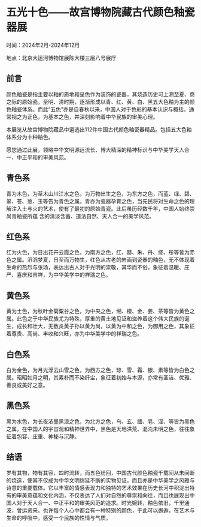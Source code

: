 # 五光十色——故宫博物院藏古代颜色釉瓷器展

时间：2024年2月-2024年12月

地点：北京大运河博物馆展陈大楼三层八号展厅

## 前言

颜色釉瓷是指主要以釉的质地和呈色作为装饰的瓷器，其烧造历史可上溯至夏、商之际的原始瓷。至明、清时期，逐渐形成以青、红、黄、白、黑五大色釉为主的颜色釉瓷体系。而此“五色”亦是自春秋以来，中国人对于色彩的基本认识与概括，通常视之为正色，为基本之色，并深刻影响着中华民族的审美心理。

本展览从故宫博物院藏品中遴选出112件中国古代颜色釉瓷器精品。包括五大色釉体系分为十种釉色。

愿您通过此展，领略中华文明源远流长、博大精深的精神标识与中华美学天人合一、中正平和的审美风范。

## 青色系

青为木色，为草木山川江水之色，为万物出生之色，为东方之色，而蓝、绿、碧、翠、苍、葱、玉等告为青色之属。青亦为瓷器孕育之色，当先民将对生命之色的理解注入土与火的艺术，使有了最初的原始青瓷。此后虽历经数千年，中国人始终崇尚青釉瓷所蕴 含的清淡含蓄、道法自然、天人合一的美学风范。

## 红色系

红为火色，为日出花卉云霞之色，为南方之色，红、赫、朱、丹、绛、彤等皆为赤色之属。滔滔梦夏，日至而万物生，红色从古老的岩画到瓷器的釉色，无不体现着生命的热烈与张场，表达出古人对于光明的崇敬，其华而不俗，象征着温暖、庄严、喜庆和吉祥，为中华美学中的祥瑞之色。

## 黄色系

黄为土色，为秋叶金菊粟谷之色，为中央之色，缃、橙、金、姜、茶等皆为黄色之属。此色之于中华民族尤为特殊，厚重的黄土地见证和滋养着这个伟大民族的诞生，成长和壮大，无数炎黄子孙以黄为尚，以黄为中和之色，为御用之色，其象征着尊贵、高尚、丰收和兴旺，亦为中华美学中的祥瑞之色。

## 白色系

白为金色，为月光浮云山雪之色，为西方之色，琼、雪、霜、银、素等皆为白色之属。昭昭如月之明，其素朴而不染纤尘，象征着初始与本源，亦常有圣洁、优雅、善良或美好之意。

## 黑色系

黑为水色，为长夜浓墨黑漆之色，为北方之色，乌、玄、缅、皂、涅、等皆为黑色之属。在中国人的宇宙观和精神世界中，黑色是天地洪荒、混沌未明之色，往往象征着包容、庄重、神秘与沉静。

## 结语

岁有其物，物有其容，四时流转，而五色纷回，中国古代颜色釉瓷千载间从未间断的烧造，使其不仅成为中华文明绵延不断的实物见证，而且亦是中华美学之风雅与诗意的重要载体。它以丰富的情感表现力和独特的艺术效果在历史长河中积淀出特有的审美意蕴和文化内涵，不仅表达了人们对自然的尊崇和向往，而且也展现出中国人对于天人合一、中正平和的审美风范的追求。时光婉转，釉色依旧，千里通波，曾运资来。也许每个人心中都会有一种特别的颜色，于此可以邂逅，在艺术与生命的呼吸中，感受一个民族的性情与气质。
